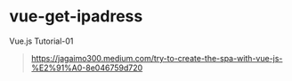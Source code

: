 # vue-get-ipadress

Vue.js Tutorial-01
> https://jagaimo300.medium.com/try-to-create-the-spa-with-vue-js-%E2%91%A0-8e046759d720

